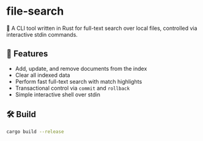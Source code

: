# file-search

📂 A CLI tool written in Rust for full-text search over local files, controlled via interactive stdin commands.

## 🚀 Features

- Add, update, and remove documents from the index
- Clear all indexed data
- Perform fast full-text search with match highlights
- Transactional control via `commit` and `rollback`
- Simple interactive shell over stdin

## 🛠️ Build

```bash
cargo build --release
```